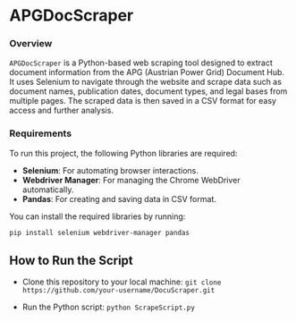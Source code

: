 # APGDocScraper

### **Overview**

`APGDocScraper` is a Python-based web scraping tool designed to extract document information from the APG (Austrian Power Grid) Document Hub. It uses Selenium to navigate through the website and scrape data such as document names, publication dates, document types, and legal bases from multiple pages. The scraped data is then saved in a CSV format for easy access and further analysis.
  
### **Requirements**

To run this project, the following Python libraries are required:

- **Selenium**: For automating browser interactions.
- **Webdriver Manager**: For managing the Chrome WebDriver automatically.
- **Pandas**: For creating and saving data in CSV format.

You can install the required libraries by running:

```bash
pip install selenium webdriver-manager pandas
```

## How to Run the Script

- Clone this repository to your local machine:
```git clone https://github.com/your-username/DocuScraper.git```

- Run the Python script:
```python ScrapeScript.py```
